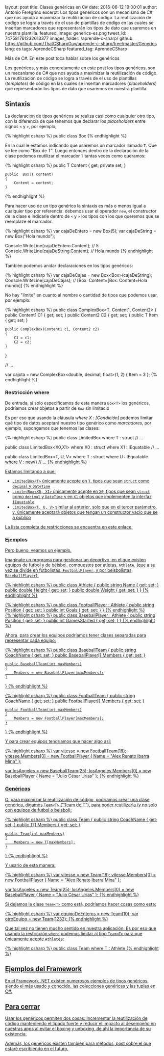 layout: post
title: Clases genéricas en C#
date: 2016-06-12 19:00:01
author: Antonio Feregrino
excerpt: Los tipos genéricos son un mecanismo de C# que nos ayuda a maximizar la reutilización de código. La reutilización de código se logra a través de el uso de plantillas de código en las cuales se insertan marcadores que representarán los tipos de dato que usaremos en nuestra plantilla.
featured_image: generics-es.png
tweet_id: 747581761232613377
images_folder: /aprende-c-sharp/
github: https://github.com/ThatCSharpGuy/aprende-c-sharp/tree/master/Generics
lang: es
tags: AprendeCSharp
featured_tag: AprendeCSharp

Más de C#. En este post toca hablar sobre los genéricos

Los genéricos, y más concretamente en este post los tipos genéricos, son un mecanismo de C# que nos ayuda a maximizar la reutilización de código. La reutilización de código se logra a través de el uso de plantillas (*templates*) de código en las cuales se insertan marcadores (*placeholders*) que representarán los tipos de dato que usaremos en nuestra plantilla.

## Sintaxis

La declaración de tipos genéricos se realiza casi como cualquier otro tipo, con la diferencia de que tenemos que declarar los *placeholders* entre signos `<` y `>`, por ejemplo, 

{% highlight csharp %}
public class Box<T>
{% endhighlight %}   

En la cual le estamos indicando que usaremos un marcador llamado `T`. Que se lee como "Box de T". Luego entonces dentro de la declaración de la clase podemos reutilizar el marcador `T` tantas veces como queramos:

{% highlight csharp %}
    public T Content { get; private set; }

    public  Box(T content)
    {
        Content = content;
    }
{% endhighlight %}  

Para hacer uso de un tipo genérico la sintaxis es más o menos igual a cualquier tipo por referencia: debemos usar el operador `new`, el constructor de la clase e indicarle dentro de `<` y `>` los tipos con los que queremos que se reemplaze el marcador.

{% highlight csharp %}
var cajaDeEntero = new Box<int>(5);
var cajaDeString = new Box<string>("Hola mundo");

Console.WriteLine(cajaDeEntero.Content); // 5
Console.WriteLine(cajaDeString.Content); // Hola mundo
{% endhighlight %}  

También podemos anidar declaraciones en los tipos genéricos:

{% highlight csharp %}
var cajaDeCajas = new Box<Box<string>>(cajaDeString);
Console.WriteLine(cajaDeCajas); // [Box: Content=[Box: Content=Hola mundo]]
{% endhighlight %}  

No hay "límite" en cuanto al nombre o cantidad de tipos que podemos usar, por ejemplo:

{% highlight csharp %}
public class ComplexBox<T, Content1, Content2>
{
    public Content1 C1 { get; set; }
    public Content2 C2 { get; set; }
    public T Item { get; set; }

    public ComplexBox(Content1 c1, Content2 c2)
    {
        C1 = c1;
        C2 = c2;
    }
}

// ...

var cajota = new ComplexBox<double, decimal, float>(1, 2)
{
    Item = 3
};
{% endhighlight %}  

### Restricción where  

De entrada, si solo especificamos de esta manera `Box<T>` los genéricos, podríamos crear objetos a partir de `Box` sin limitacio

Es por eso que usando la cláusula *where X : [Condición]* podemos limitar qué tipo de datos aceptará nuestro tipo genérico como *marcadores*, por ejemplo, supongamos que tenemos las clases:

{% highlight csharp %}
public class LimitedBox<T> where T : struct
    // ...

public class LimitedBox<X0,X1> 
    where X0 : struct
    where X1 : IEquatable<X1>
    // ...

public class LimitedBox<T, U, V>
    where T : struct
    where U : IEquatable<U>
    where V : new()
    // ...
{% endhighlight %}  

Estamos limitando a que:

  - `LimitedBox<T>` únicamente acepte en `T`, tipos que sean `struct` como `decimal` y `DateTime`
  - `LimitedBox<X0, X1>` únicamente acepte en `X0`, tipos que sean `struct` como `decimal` y `DateTime` y en `X1` objetos que implementen la interfaz `IEquatable`
  - `LimitedBox<T, U, V>` similar al anterior, solo que en el tercer parámetro, `V`, únicamente aceptará objetos que tengan un constructor vacío que se a público

La lista completa de restricciones se encuentra en <a href="https://msdn.microsoft.com/en-us/library/d5x73970.aspx" target="_blank" rel="nofollow">este enlace</a>.

### Ejemplos  

Pero bueno, veamos un ejemplo. 

Imaginate un programa para gestionar un deportivo, en el que existen equipos de futbol y de béisbol, compuestos por atletas, `Athlete`, (que a su vez se divide en futbolistas, `FootballPlayer`, y por beisbolistas, `BaseballPlayer`):

{% highlight csharp %}
public class Athlete
{
    public string Name { get; set; }
    public double Height { get; set; }
    public double Weight { get; set; }
}
{% endhighlight %}  

<div class="pure-g">
<div class="pure-u-1 pure-u-md-1-2">
{% highlight csharp %}
public class FootballPlayer : Athlete
{
    public string Position { get; set; }
    public int Goals { get; set; } 
}
{% endhighlight %}  
</div>
<div class="pure-u-1 pure-u-md-1-2">
{% highlight csharp %}
public class BaseballPlayer : Athlete
{
    public string Position { get; set; }
    public int GamesStarted { get; set; }  
}
{% endhighlight %}  
</div>  
</div>

Ahora, para crear los equipos podríamos tener clases separadas para representar cada equipo:

<div class="pure-g">
<div class="pure-u-1 pure-u-md-1-2">
{% highlight csharp %}
public class BaseballTeam
{
    public string CoachName { get; set; }
    public BaseballPlayer[] Members { get; set; }

    public BaseballTeam(int maxMembers)
    {
        Members = new BaseballPlayer[maxMembers];
    }
}
{% endhighlight %}  
</div>
<div class="pure-u-1 pure-u-md-1-2">
{% highlight csharp %}
public class FootballTeam
{
    public string CoachName { get; set; }
    public FootballPlayer[] Members { get; set; }

    public FootballTeam(int maxMembers)
    {
        Members = new FootballPlayer[maxMembers];
    }
}
{% endhighlight %}  
</div>  
</div>

Y para crear equipos tendríamos que hacer algo así:

{% highlight csharp %}
var vitesse = new FootballTeam(18); 
vitesse.Members[0] = new FootballPlayer { Name = "Alex Renato Ibarra Mina" };
        
var losAngeles = new BaseballTeam(25);
losAngeles.Members[0] = new BaseballPlayer { Name = "Julio César Urías" };
{% endhighlight %}  

### Genéricos  

O, para maximizar la reutilización de código, podríamos crear una clase genérica, digamos `Team<T>` ("Team de T"), para poder reutilizarla (y no solo con equipos de futbol o beisbol):

{% highlight csharp %}
public class Team<T>
{
    public string CoachName { get; set; }
    public T[] Members { get; set; }

    public Team(int maxMembers)
    {
        Members = new T[maxMembers];
    }
}
{% endhighlight %}  

Y usarlo de esta manera:

{% highlight csharp %}
var vitesse = new Team<FootballPlayer>(18);
vitesse.Members[0] = new FootballPlayer { Name = "Alex Renato Ibarra Mina" };

var losAngeles = new Team<BaseballPlayer>(25);
losAngeles.Members[0] = new BaseballPlayer { Name = "Julio César Urías" };
{% endhighlight %}  

Si dejamos la clase `Team<T>` como está, podríamos hacer cosas como esta:  

{% highlight csharp %}
var equipoDeEnteros = new Team<int>(10);
var otroEquipo = new Team<object>(1233);
{% endhighlight %}  

Que tal vez no tienen mucho sentido en nuestra aplicación. Es por eso que usando la restricción `where` podemos limitar al tipo `Team<T>` para que únicamente acepte `Athlete`s:

{% highlight csharp %}
public class Team<T> where T : Athlete
{% endhighlight %}  

## Ejemplos del Framework

En el Framework .NET existen numerosos ejemplos de tipos genéricos, siendo el más usado y conocido, las <a href="https://msdn.microsoft.com/es-es/library/bb762916(v=vs.110).aspx" target="_blank" rel="nofollow">colecciones genéricas</a> y las <a href="../tuples-c-sharp">tuplas en C#</a>.

## Para cerrar

Usar los genéricos permiten dos cosas: Incrementar la reutilización de código manteniendo el tipado fuerte y reducir el impacto al desempeño en nuestras apps al evitar el <a href="https://msdn.microsoft.com/en-us/library/yz2be5wk.aspx" target="_blank" rel="nofollow">boxing y unboxing</a>, de ahí la importancia de su existencia.

Además, los genéricos existen también para métodos, post sobre el que estaré escribiendo en el futuro.